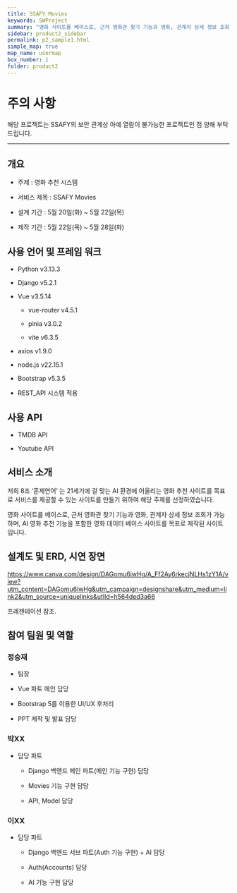 ```yaml
---
title: SSAFY Movies
keywords: SWProject
summary: "영화 사이트를 베이스로, 근처 영화관 찾기 기능과 영화, 관계자 상세 정보 조회가 가능하며, AI 영화 추천 기능을 포함한 영화 데이터 베이스 사이트를 목표로 제작된 사이트."
sidebar: product2_sidebar
permalink: p2_sample1.html
simple_map: true
map_name: usermap
box_number: 1
folder: product2
---
```


# 주의 사항

해당 프로젝트는 SSAFY의 보안 관계상 아예 열람이 불가능한 프로젝트인 점 양해 부탁드립니다.    

---

## 개요

* 주제 : 영화 추천 시스템

* 서비스 제목 : SSAFY Movies

* 설계 기간 : 5월 20일(화) ~ 5월 22일(목)

* 제작 기간 : 5월 22일(목) ~ 5월 28일(화)

## 사용 언어 및 프레임 워크

* Python v3.13.3

* Django v5.2.1

* Vue v3.5.14
  
  * vue-router v4.5.1
  
  * pinia v3.0.2

  * vite v6.3.5

* axios v1.9.0

* node.js v22.15.1

* Bootstrap v5.3.5

* REST_API 시스템 적용

## 사용 API

- TMDB API

- Youtube API

## 서비스 소개

저희 8조 ‘훈제연어’ 는 21세기에 걸 맞는 AI 환경에 어울리는 영화 추천 사이트를 목표로
서비스를 제공할 수 있는 사이트를 만들기 위하여 해당 주제를 선정하였습니다.

영화 사이트를 베이스로,  근처 영화관 찾기 기능과 영화, 관계자 상세 정보 조회가 가능하며,
AI 영화 추천 기능을 포함한 영화 데이터 베이스 사이트를 목표로 제작된 사이트 입니다.

## 설계도 및 ERD, 시연 장면

https://www.canva.com/design/DAGomu6iwHg/A_Ff2Ay6rkecjNLHs1zY1A/view?utm_content=DAGomu6iwHg&utm_campaign=designshare&utm_medium=link2&utm_source=uniquelinks&utlId=h564ded3a66

프레젠테이션 참조.

## 참여 팀원 및 역할

### 정승재
  
  * 팀장
  
  * Vue 파트 메인 담당
  
  * Bootstrap 5를 이용한 UI/UX 후처리

  * PPT 제작 및 발표 담당

### 박XX

* 담당 파트
  
  * Django 백엔드 메인 파트(메인 기능 구현) 담당

  * Movies 기능 구현 담당

  * API, Model 담당

### 이XX

* 담당 파트
  
  * Django 백엔드 서브 파트(Auth 기능 구현) + AI 담당

  * Auth(Accounts) 담당

  * AI 기능 구현 담당

